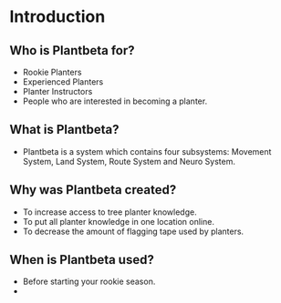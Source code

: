 # Introduction

## Who is Plantbeta for?

- Rookie Planters
- Experienced Planters
- Planter Instructors
- People who are interested in becoming a planter.

## What is Plantbeta?

- Plantbeta is a system which contains four subsystems: Movement System, Land System, Route System and Neuro System.


## Why was Plantbeta created?

- To increase access to tree planter knowledge.
- To put all planter knowledge in one location online.
- To decrease the amount of flagging tape used by planters. 

## When is Plantbeta used?

- Before starting your rookie season.
- 


